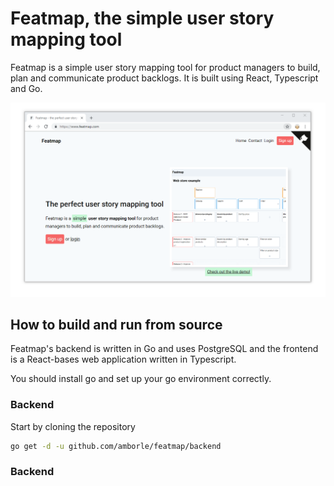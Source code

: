 # Featmap, the simple user story mapping tool
Featmap is a simple user story mapping tool for product managers to build, plan and communicate product backlogs. It is built using React, Typescript and Go.

![Featmap screenshot](screenshot.png)


## How to build and run from source
Featmap's backend is written in Go and uses PostgreSQL and the frontend is a React-bases web application written in Typescript. 

You should install go and set up your go environment correctly.

### Backend
Start by cloning the repository

```bash
go get -d -u github.com/amborle/featmap/backend
```

### Backend








